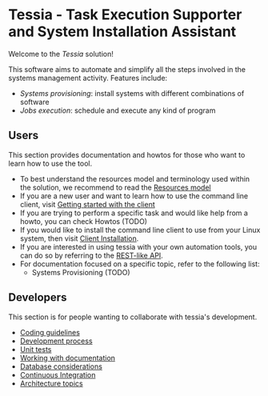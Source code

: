 <!--
Copyright 2016, 2017 IBM Corp.

Licensed under the Apache License, Version 2.0 (the "License");
you may not use this file except in compliance with the License.
You may obtain a copy of the License at

   http://www.apache.org/licenses/LICENSE-2.0

Unless required by applicable law or agreed to in writing, software
distributed under the License is distributed on an "AS IS" BASIS,
WITHOUT WARRANTIES OR CONDITIONS OF ANY KIND, either express or implied.
See the License for the specific language governing permissions and
limitations under the License.
-->
# Tessia - Task Execution Supporter and System Installation Assistant

Welcome to the *Tessia* solution!

This software aims to automate and simplify all the steps involved in the systems management activity. Features include:

- *Systems provisioning*: install systems with different combinations of software
- *Jobs execution*: schedule and execute any kind of program

## **Users**

This section provides documentation and howtos for those who want to learn how to use the tool.

- To best understand the resources model and terminology used within the solution, we recommend to read the [Resources model](users/resources_model.md)
- If you are a new user and want to learn how to use the command line client, visit [Getting started with the client](users/client.md)
- If you are trying to perform a specific task and would like help from a howto, you can check Howtos (TODO)
- If you would like to install the command line client to use from your Linux system, then visit [Client Installation](users/client_install.md).
- If you are interested in using tessia with your own automation tools, you can do so by referring to the [REST-like API](users/api.md).
- For documentation focused on a specific topic, refer to the following list:
    - Systems Provisioning (TODO)

## **Developers**

This section is for people wanting to collaborate with tessia's development.

- [Coding guidelines](developers/coding_guidelines.md)
- [Development process](developers/dev_process.md)
- [Unit tests](developers/unit_tests.md)
- [Working with documentation](developers/documentation.md)
- [Database considerations](developers/database.md)
- [Continuous Integration](developers/continuous_integration.md)
- [Architecture topics](developers/arch.md)
